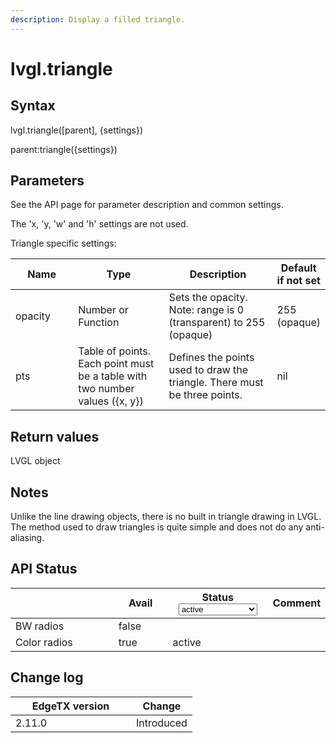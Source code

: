 ```yaml
---
description: Display a filled triangle.
---
```


# lvgl.triangle

## Syntax

lvgl.triangle(\[parent], {settings})

parent:triangle({settings})

## Parameters

See the API page for parameter description and common settings.

The 'x, 'y, 'w' and 'h' settings are not used.

Triangle specific settings:

<table><thead><tr><th width="127">Name</th><th width="227">Type</th><th width="244">Description</th><th>Default if not set</th></tr></thead><tbody><tr><td>opacity</td><td>Number or Function</td><td>Sets the opacity.<br>Note: range is 0 (transparent) to 255 (opaque)</td><td>255 (opaque)</td></tr><tr><td>pts</td><td>Table of points. Each point must be a table with two number values ({x, y})</td><td>Defines the points used to draw the triangle. There must be three points.</td><td>nil</td></tr></tbody></table>

## Return values

LVGL object

## Notes

Unlike the line drawing objects, there is no built in triangle drawing in LVGL. The method used to draw triangles is quite simple and does not do any anti-aliasing.

## API Status

<table><thead><tr><th width="153"></th><th width="72" data-type="checkbox">Avail</th><th width="145">Status<select><option value="93c8b010d44e45efaec5c0c14d3992ac" label="active" color="blue"></option><option value="7e7074d1164048e3b0b24a02b4300f6c" label="to be depreciated" color="blue"></option></select></th><th>Comment</th></tr></thead><tbody><tr><td>BW radios</td><td>false</td><td></td><td></td></tr><tr><td>Color radios</td><td>true</td><td><span data-option="93c8b010d44e45efaec5c0c14d3992ac">active</span></td><td></td></tr></tbody></table>

## Change log

<table><thead><tr><th width="177">EdgeTX version</th><th>Change</th></tr></thead><tbody><tr><td>2.11.0</td><td>Introduced</td></tr></tbody></table>
